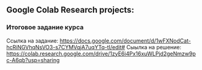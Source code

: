 ## Google Colab Research projects:
### Итоговое задание курса
Ссылка на задание: https://docs.google.com/document/d/1wFXNodCat-hcRiNGVhqNsVO3-s7CYMVqjA7uqYTq-tI/edit#
Сыылка на решение: https://colab.research.google.com/drive/1zyE6i4Px16xuWLPjd2geNmzw9pc-A6qb?usp=sharing